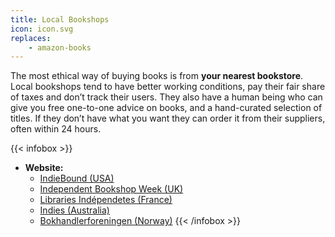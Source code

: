 ```yaml
---
title: Local Bookshops
icon: icon.svg
replaces:
    - amazon-books
---
```


The most ethical way of buying books is from **your nearest bookstore**. Local bookshops tend to have better working conditions, pay their fair share of taxes and don’t track their users. They also have a human being who can give you free one-to-one advice on books, and a hand-curated selection of titles. If they don’t have what you want they can order it from their suppliers, often within 24 hours.

{{< infobox >}}
- **Website:**
    - [IndieBound (USA)](https://www.indiebound.org/)
    - [Independent Bookshop Week (UK)](https://indiebookshopweek.org.uk/)
    - [Libraries Indépendetes (France)](https://www.librairiesindependantes.com/)
    - [Indies (Australia)](http://www.indies.com.au/)
    - [Bokhandlerforeningen (Norway)](http://bokhandlerforeningen.no/)
{{< /infobox >}}